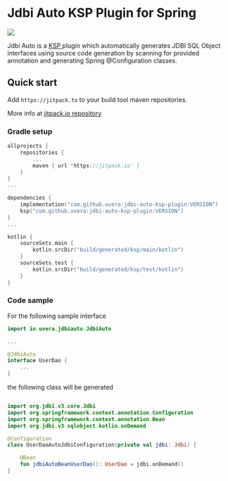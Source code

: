 # Jdbi Auto KSP Plugin for Spring

[![](https://jitpack.io/v/uvera/jdbi-auto-ksp-plugin.svg)](https://jitpack.io/#uvera/jdbi-auto-ksp-plugin)

Jdbi Auto is a [ KSP ](https://github.com/google/ksp) plugin which automatically generates JDBI SQL Object interfaces using source
code generation by scanning for provided annotation and generating Spring @Configuration classes.

## Quick start

Add `https://jitpack.to` to your build tool maven repositories.

More info at [ jitpack.io repository ](https://jitpack.io/#uvera/jdbi-auto-ksp-plugin)

### Gradle setup

```kotlin
allprojects {
    repositories {
        ...
        maven { url 'https://jitpack.io' }
    }
}
...

dependencies {
    implementation("com.github.uvera:jdbi-auto-ksp-plugin:VERSION")
    ksp("com.github.uvera:jdbi-auto-ksp-plugin:VERSION")
}
...

kotlin {
    sourceSets.main {
        kotlin.srcDir("build/generated/ksp/main/kotlin")
    }
    sourceSets.test {
        kotlin.srcDir("build/generated/ksp/test/kotlin")
    }
}
```

### Code sample

For the following sample interface

```kotlin
import io.uvera.jdbiauto.JdbiAuto

...

@JdbiAuto
interface UserDao {
    ...
}
```

the following class will be generated

```kotlin

import org.jdbi.v3.core.Jdbi
import org.springframework.context.annotation.Configuration
import org.springframework.context.annotation.Bean
import org.jdbi.v3.sqlobject.kotlin.onDemand

@Configuration
class UserDaoAutoJdbiConfiguration(private val jdbi: Jdbi) {

    @Bean
    fun jdbiAutoBeanUserDao(): UserDao = jdbi.onDemand()
}
```
